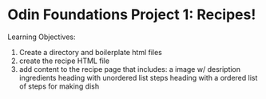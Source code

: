 # Odin Foundations Project 1: Recipes!

Learning Objectives:
1. Create a directory and boilerplate html files
2. create the recipe HTML file
3. add content to the recipe page that includes:
  a image w/ desription
  ingredients heading with unordered list
  steps heading with a ordered list of steps for making dish
